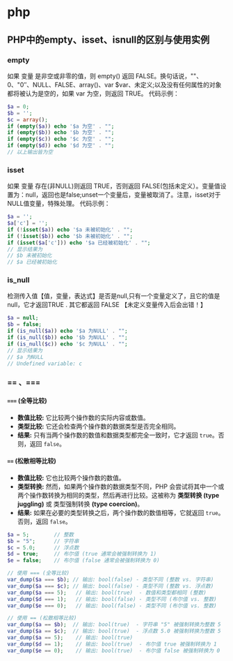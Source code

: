 # php

## PHP中的empty、isset、isnull的区别与使用实例

### empty

如果 变量 是非空或非零的值，则 empty() 返回 FALSE。换句话说，""、0、"0″、NULL、FALSE、array()、var $var、未定义;以及没有任何属性的对象都将被认为是空的，如果 var 为空，则返回 TRUE。 代码示例：

```php
$a = 0;
$b = '';
$c = array();
if (empty($a)) echo '$a 为空' . "";
if (empty($b)) echo '$b 为空' . "";
if (empty($c)) echo '$c 为空' . "";
if (empty($d)) echo '$d 为空' . "";
// 以上输出皆为空
```

### isset

如果 变量 存在(非NULL)则返回 TRUE，否则返回 FALSE(包括未定义）。变量值设置为：null，返回也是false;unset一个变量后，变量被取消了。注意，isset对于NULL值变量，特殊处理。 代码示例：

```php
$a = '';
$a['c'] = '';
if (!isset($a)) echo '$a 未被初始化' . "";
if (!isset($b)) echo '$b 未被初始化' . "";
if (isset($a['c'])) echo '$a 已经被初始化' . "";
// 显示结果为
// $b 未被初始化
// $a 已经被初始化
```

### is_null

检测传入值【值，变量，表达式】是否是null,只有一个变量定义了，且它的值是null，它才返回TRUE . 其它都返回 FALSE 【未定义变量传入后会出错！】

```php
$a = null;
$b = false;
if (is_null($a)) echo '$a 为NULL' . "";
if (is_null($b)) echo '$b 为NULL' . "";
if (is_null($c)) echo '$c 为NULL' . "";
// 显示结果为
// $a 为NULL
// Undefined variable: c
```

### **==** 、**===**

#### `===` (全等比较)

- **数值比较:** 它比较两个操作数的实际内容或数值。
- **类型比较:** 它还会检查两个操作数的数据类型是否完全相同。
- **结果:** 只有当两个操作数的数值和数据类型都完全一致时，它才返回 `true`。否则，返回 `false`。

#### `==` (松散相等比较)

- **数值比较:** 它也比较两个操作数的数值。
- **类型转换:** 然而，如果两个操作数的数据类型不同，PHP 会尝试将其中一个或两个操作数转换为相同的类型，然后再进行比较。这被称为 **类型转换 (type juggling)** 或 类型强制转换 **(type coercion)**。
- **结果:** 如果在必要的类型转换之后，两个操作数的数值相等，它就返回 `true`。否则，返回 `false`。

```php
$a = 5;        // 整数
$b = "5";      // 字符串
$c = 5.0;      // 浮点数
$d = true;     // 布尔值 (true 通常会被强制转换为 1)
$e = false;    // 布尔值 (false 通常会被强制转换为 0)

// 使用 === (全等比较)
var_dump($a === $b); // 输出: bool(false) - 类型不同 (整数 vs. 字符串)
var_dump($a === $c); // 输出: bool(false) - 类型不同 (整数 vs. 浮点数)
var_dump($a === 5);   // 输出: bool(true)  - 数值和类型都相同 (整数)
var_dump($d === 1);   // 输出: bool(false) - 类型不同 (布尔值 vs. 整数)
var_dump($e === 0);   // 输出: bool(false) - 类型不同 (布尔值 vs. 整数)

// 使用 == (松散相等比较)
var_dump($a == $b);  // 输出: bool(true)  - 字符串 "5" 被强制转换为整数 5
var_dump($a == $c);  // 输出: bool(true)  - 浮点数 5.0 被强制转换为整数 5
var_dump($a == 5);    // 输出: bool(true)
var_dump($d == 1);    // 输出: bool(true)  - 布尔值 true 被强制转换为 1
var_dump($e == 0);    // 输出: bool(true)  - 布尔值 false 被强制转换为 0
```
